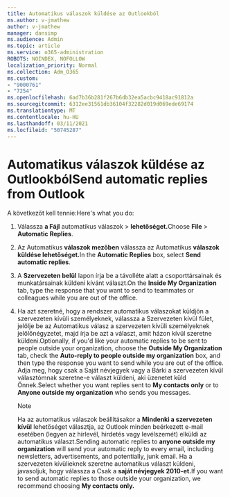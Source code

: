 ```yaml
---
title: Automatikus válaszok küldése az Outlookból
ms.author: v-jmathew
author: v-jmathew
manager: dansimp
ms.audience: Admin
ms.topic: article
ms.service: o365-administration
ROBOTS: NOINDEX, NOFOLLOW
localization_priority: Normal
ms.collection: Adm_O365
ms.custom:
- "9000761"
- "7254"
ms.openlocfilehash: 6ad7b36b281f267b6db32ea5acbc9418ac91812a
ms.sourcegitcommit: 6312ee31561db36104f32282d019d069ede69174
ms.translationtype: MT
ms.contentlocale: hu-HU
ms.lasthandoff: 03/11/2021
ms.locfileid: "50745287"
---
```

# <a name="send-automatic-replies-from-outlook"></a><span data-ttu-id="20885-102">Automatikus válaszok küldése az Outlookból</span><span class="sxs-lookup"><span data-stu-id="20885-102">Send automatic replies from Outlook</span></span>

<span data-ttu-id="20885-103">A következőt kell tennie:</span><span class="sxs-lookup"><span data-stu-id="20885-103">Here's what you do:</span></span>

1. <span data-ttu-id="20885-104">Válassza **a Fájl** automatikus válaszok  >  **lehetőséget.**</span><span class="sxs-lookup"><span data-stu-id="20885-104">Choose **File** > **Automatic Replies**.</span></span>
2. <span data-ttu-id="20885-105">Az Automatikus **válaszok mezőben** válassza az Automatikus **válaszok küldése lehetőséget.**</span><span class="sxs-lookup"><span data-stu-id="20885-105">In the **Automatic Replies** box, select **Send automatic replies**.</span></span>
3. <span data-ttu-id="20885-106">A **Szervezeten belül** lapon írja be a távolléte alatt a csoporttársainak és munkatársainak küldeni kívánt választ.</span><span class="sxs-lookup"><span data-stu-id="20885-106">On the **Inside My Organization** tab, type the response that you want to send to teammates or colleagues while you are out of the office.</span></span>
4. <span data-ttu-id="20885-107">Ha azt szeretné, hogy a rendszer automatikus válaszokat küldjön a szervezeten  kívüli személyeknek,  válassza a Szervezeten kívül fület, jelölje be az Automatikus válasz a szervezeten kívüli személyeknek jelölőnégyzetet, majd írja be azt a választ, amit házon kívül szeretne küldeni.</span><span class="sxs-lookup"><span data-stu-id="20885-107">Optionally, if you'd like your automatic replies to be sent to people outside your organization, choose the **Outside My Organization** tab, check the **Auto-reply to people outside my organization** box, and then type the response you want to send while you are out of the office.</span></span> <span data-ttu-id="20885-108">Adja meg, hogy csak  a Saját  névjegyek vagy a Bárki a szervezeten kívül választómnak szeretne-e választ küldeni, aki üzenetet küld Önnek.</span><span class="sxs-lookup"><span data-stu-id="20885-108">Select whether you want replies sent to **My contacts only** or to **Anyone outside my organization** who sends you messages.</span></span>

    > [!NOTE]
    > <span data-ttu-id="20885-109">Ha az automatikus válaszok beállításakor a **Mindenki a szervezeten kívül** lehetőséget választja, az Outlook minden beérkezett e-mail esetében (legyen az hírlevél, hirdetés vagy levélszemét) elküldi az automatikus választ.</span><span class="sxs-lookup"><span data-stu-id="20885-109">Sending automatic replies to **anyone outside my organization** will send your automatic reply to every email, including newsletters, advertisements, and potentially, junk email.</span></span> <span data-ttu-id="20885-110">Ha a szervezeten kívülieknek szeretne automatikus választ küldeni, javasoljuk, hogy válassza a Csak a **saját névjegyek 2010-et.**</span><span class="sxs-lookup"><span data-stu-id="20885-110">If you want to send automatic replies to those outside your organization, we recommend choosing **My contacts only.**</span></span>
